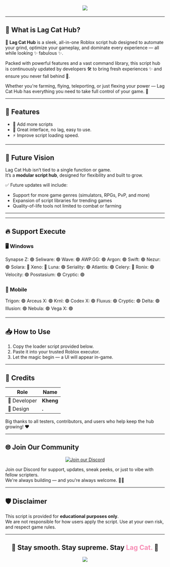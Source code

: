 <h1 align="center">
  <img src="https://readme-typing-svg.herokuapp.com?font=Fira+Code&size=32&duration=3000&pause=1000&color=F78CB4&center=true&vCenter=true&width=435&lines=Lag+Cat+Hub;Lag+Cat+Hub"/>
</h1>

---

## 🌟 What is Lag Cat Hub?

🚀 **Lag Cat Hub** is a sleek, all-in-one Roblox script hub designed to automate your grind, optimize your gameplay, and dominate every experience — all while looking ✨ fabulous ✨.

Packed with powerful features and a vast command library, this script hub is continuously updated by developers 🛠️ to bring fresh experiences ✨ and ensure you never fall behind 🔄.

Whether you're farming, flying, teleporting, or just flexing your power — Lag Cat Hub has everything you need to take full control of your game. 💪

---

## 🧩 Features

- 📜 Add more scripts
- 🔧 Great interface, no lag, easy to use.
- ⚡ Improve script loading speed.

---

## 🔮 Future Vision

Lag Cat Hub isn’t tied to a single function or game.  
It’s a **modular script hub**, designed for flexibility and built to grow.

✅ Future updates will include:

- Support for more game genres (simulators, RPGs, PvP, and more)
- Expansion of script libraries for trending games
- Quality-of-life tools not limited to combat or farming

---

---

## 🔥 Support Execute

### 🖥️ Windows
Synapse Z:   🟢
Seliware:    🟢
Wave:        🟢
AWP.GG:      🟢
Argon:       🟢
Swift:       🟢
Nezur:       🟢
Solara:      🔴
Xeno:        🔴
Luna:        🟢
Seriality:   🟢
Atlantis:    🟢
Celery:      🔴
Ronix:       🟢
Velocity:    🟢
Posstasium:  🟢
Cryptic:     🟢

### 📱 Mobile

Trigon:     🟢
Arceus X:   🟢
Krnl:       🟢
Codex X:    🟢
Fluxus:     🟢
Cryptic:    🟢
Delta:      🟢
Illusion:   🟢
Nebula:     🟢
Vega X:     🟢

---

## 📥 How to Use

1. Copy the loader script provided below.
2. Paste it into your trusted Roblox executor.
3. Let the magic begin — a UI will appear in-game.

---

## 👑 Credits

| Role         | Name      |
|--------------|-----------|
| 🧠 Developer | **Kheng** |
| 🎨 Design    | **.**     |

Big thanks to all testers, contributors, and users who help keep the hub growing! ❤️

---

## 🌐 Join Our Community

<p align="center">
  <a href="https://discord.gg/KTG45Zv58j">
    <img src="https://invidget.switchblade.xyz/KTG45Zv58j" alt="Join our Discord" />
  </a>
</p>

Join our Discord for support, updates, sneak peeks, or just to vibe with fellow scripters.  
We're always building — and you're always welcome. 🐱‍👤

---

## 🛡️ Disclaimer

This script is provided for **educational purposes only**.  
We are not responsible for how users apply the script. Use at your own risk, and respect game rules.

---

<h2 align="center">
  🚀 Stay smooth. Stay supreme. Stay <span style="color:#F78CB4">Lag Cat.</span> 🐾
</h2>

<p align="center">
  <img src="https://capsule-render.vercel.app/api?type=waving&color=F78CB4&height=100&section=footer"/>
</p>
